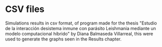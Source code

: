 # CSV files
Simulations results in csv format, of program made for the thesis "Estudio de la interacción desistema inmune con parásito Leishmania mediante un modelo computacional híbrido" by Diana Balmaseda Villarreal, this were used to generate the graphs seen in the Results chapter.
